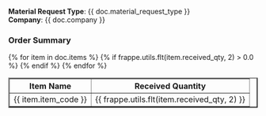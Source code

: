 <b>Material Request Type</b>: {{ doc.material_request_type }}<br>
<b>Company</b>: {{ doc.company }}

<h3>Order Summary</h3>

<table border=2 >
    <tr align="center">
        <th>Item Name</th>
        <th>Received Quantity</th>
    </tr>
    {% for item in doc.items %}
        {% if frappe.utils.flt(item.received_qty, 2) > 0.0 %}
            <tr align="center">
                <td>{{ item.item_code }}</td>
                <td>{{ frappe.utils.flt(item.received_qty, 2) }}</td>
            </tr>
        {% endif %}
    {% endfor %}
</table>